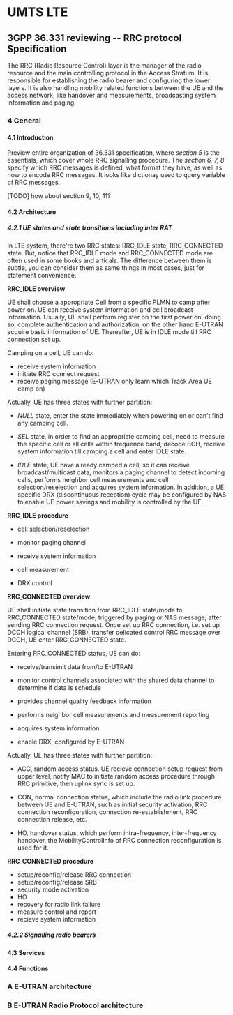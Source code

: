 
UMTS LTE
========


3GPP 36.331 reviewing -- RRC protocol Specification
---------------------------------------------------

The RRC (Radio Resource Control) layer is the manager of the radio resource
and the main controlling protocol in the Access Stratum. It is responsible for
establishing the radio bearer and configuring the lower layers.  It is also
handling mobility related functions between the UE and the access network,
like handover and measurements, broadcasting system information and paging.


### 4 General

#### 4.1 Introduction

Preview entire organization of 36.331 specification, where *section 5* is the
essentials, which cover whole RRC signalling procedure. The *section 6, 7, 8*
specify which RRC messages is defined, what format they have, as well as how
to encode RRC messages.  It looks like dictionay used to query variable of RRC
messages.

[TODO] how about section 9, 10, 11?


#### 4.2 Architecture

##### 4.2.1 UE states and state transitions including inter RAT

In LTE system, there're two RRC states: RRC_IDLE state, RRC_CONNECTED state.
But, notice that RRC_IDLE mode and RRC_CONNECTED mode are often used in some
books and articals. The difference between them is subtle, you can consider
them as same things in most cases, just for statement convenience.

**RRC_IDLE overview**

UE shall choose a appropriate Cell from a specific PLMN to camp after power
on. UE can receive system information and cell broadcast information. Usually,
UE shall perform register on the first power on, doing so, complete
authentication and authorization, on the other hand E-UTRAN acquire basic
information of UE. Thereafter, UE is in IDLE mode till RRC connection set up.

Camping on a cell, UE can do:

*   receive system information
*   initiate RRC connect request
*   receive paging message (E-UTRAN only learn which Track Area UE camp on)

Actually, UE has three states with further partition:

*   *NULL* state, enter the state immediately when powering on or can't
    find any camping cell.

*   *SEL* state, in order to find an appropriate camping cell, need to measure
    the specific cell or all cells within frequence band, decode BCH, receive
    system information till camping a cell and enter IDLE state.

*   *IDLE* state, UE have already camped a cell, so it can receive
    broadcast/multicast data, monitors a paging channel to detect incoming
    calls, performs neighbor cell measurements and cell selection/reselection
    and acquires system information. In addition, a UE specific DRX
    (discontinuous reception) cycle may be configured by NAS to enable UE
    power savings and mobility is controlled by the UE.


**RRC_IDLE procedure**

*   cell selection/reselection

*   monitor paging channel

*   receive system information

*   cell measurement

*   DRX control



**RRC_CONNECTED overview**

UE shall initiate state transition from RRC_IDLE state/mode to RRC_CONNECTED
state/mode, triggered by paging or NAS message, after sending RRC connection
request. Once set up RRC connection, i.e. set up DCCH logical channel (SRB),
transfer delicated control RRC message over DCCH, UE enter RRC_CONNECTED
state.

Entering RRC_CONNECTED status, UE can do:

*   receive/transimit data from/to E-UTRAN

*   monitor control channels associated with the shared data channel to
    determine if data is schedule

*   provides channel quality feedback information

*   performs neighbor cell measurements and measurement reporting

*   acquires system information

*   enable DRX, configured by E-UTRAN


Actually, UE has three states with further partition:

*   ACC, random access status. UE recieve connection setup request from
    upper level, notify MAC to initiate random access procedure through
    RRC primitive, then uplink sync is set up.

*   CON, normal connection status, which include the radio link procedure
    between UE and E-UTRAN, such as initial security activation, RRC
    connection reconfiguration, connection re-establishment, RRC connection
    release, etc.

*   HO, handover status, which perform intra-frequency, inter-frequency
    handover, the MobilityControlInfo of RRC connection reconfiguration is
    used for it.

**RRC_CONNECTED procedure**

*   setup/reconfig/release RRC connection
*   setup/reconfig/release SRB
*   security mode activation
*   HO
*   recovery for radio link failure
*   measure control and report
*   recieve system information


##### 4.2.2 Signalling radio bearers















#### 4.3 Services

#### 4.4 Functions




### A E-UTRAN architecture





### B E-UTRAN Radio Protocol architecture






